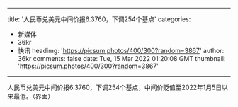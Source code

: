 
---
title: '人民币兑美元中间价报6.3760，下调254个基点'
categories: 
 - 新媒体
 - 36kr
 - 快讯
headimg: 'https://picsum.photos/400/300?random=3867'
author: 36kr
comments: false
date: Tue, 15 Mar 2022 01:20:08 GMT
thumbnail: 'https://picsum.photos/400/300?random=3867'
---

<div>   
人民币兑美元中间价报6.3760，下调254个基点，中间价贬值至2022年1月5日以来最低。（界面）  
</div>
            